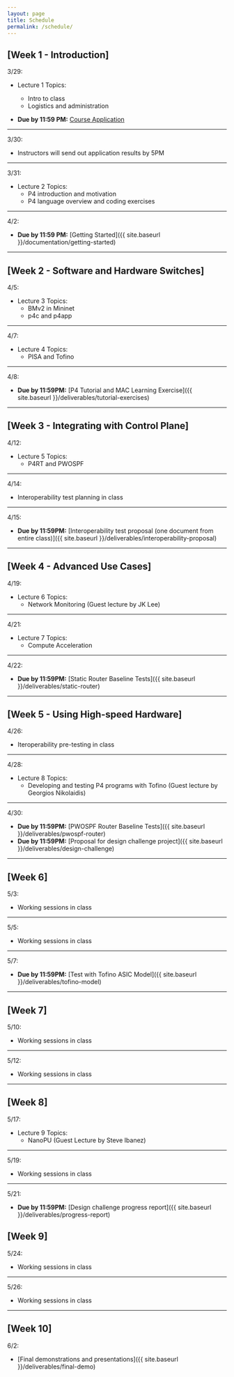 ```yaml
---
layout: page
title: Schedule
permalink: /schedule/
---
```


## **[Week 1 - Introduction]**

3/29:
* Lecture 1 Topics:
    * Intro to class
    * Logistics and administration


* **Due by 11:59 PM:** [Course Application](https://docs.google.com/forms/d/1evWweqRZRIBPiKKT9XZBgMipggjUjXx2QsqYZxBKcQg) 

---

3/30:
* Instructors will send out application results by 5PM

---

3/31:
* Lecture 2 Topics:
    * P4 introduction and motivation
    * P4 language overview and coding exercises

---

4/2:
* **Due by 11:59 PM:** [Getting Started]({{ site.baseurl }}/documentation/getting-started)

---

## **[Week 2 - Software and Hardware Switches]**

4/5:
* Lecture 3 Topics:
    * BMv2 in Mininet
    * p4c and p4app

---

4/7:
* Lecture 4 Topics:
    * PISA and Tofino

---

4/8:
* **Due by 11:59PM:** [P4 Tutorial and MAC Learning Exercise]({{ site.baseurl }}/deliverables/tutorial-exercises)

---

## **[Week 3 - Integrating with Control Plane]**

4/12:
* Lecture 5 Topics:
    * P4RT and PWOSPF

---

4/14:
* Interoperability test planning in class

---

4/15:
* **Due by 11:59PM:** [Interoperability test proposal (one document from entire class)]({{ site.baseurl }}/deliverables/interoperability-proposal)

---

## **[Week 4 - Advanced Use Cases]**

4/19:
* Lecture 6 Topics:
    * Network Monitoring (Guest lecture by JK Lee)

---

4/21:
* Lecture 7 Topics:
    * Compute Acceleration

---

4/22:
* **Due by 11:59PM:** [Static Router Baseline Tests]({{ site.baseurl }}/deliverables/static-router)

---

## **[Week 5 - Using High-speed Hardware]**

4/26:
* Iteroperability pre-testing in class

---

4/28:
* Lecture 8 Topics:
    * Developing and testing P4 programs with Tofino (Guest lecture by Georgios Nikolaidis)

---

4/30:
* **Due by 11:59PM:** [PWOSPF Router Baseline Tests]({{ site.baseurl }}/deliverables/pwospf-router)
* **Due by 11:59PM:** [Proposal for design challenge project]({{ site.baseurl }}/deliverables/design-challenge)

---

## **[Week 6]**

5/3:
* Working sessions in class

---

5/5:
* Working sessions in class

---

5/7:
* **Due by 11:59PM:** [Test with Tofino ASIC Model]({{ site.baseurl }}/deliverables/tofino-model)

---

## **[Week 7]**

5/10:
* Working sessions in class

---

5/12:
* Working sessions in class

---

## **[Week 8]**

5/17:
* Lecture 9 Topics:
    * NanoPU (Guest Lecture by Steve Ibanez)   

---

5/19:
* Working sessions in class

---

5/21:
* **Due by 11:59PM:** [Design challenge progress report]({{ site.baseurl }}/deliverables/progress-report)

## **[Week 9]**


5/24:
* Working sessions in class

---

5/26:
* Working sessions in class

---

## **[Week 10]**

6/2:
* [Final demonstrations and presentations]({{ site.baseurl }}/deliverables/final-demo)



